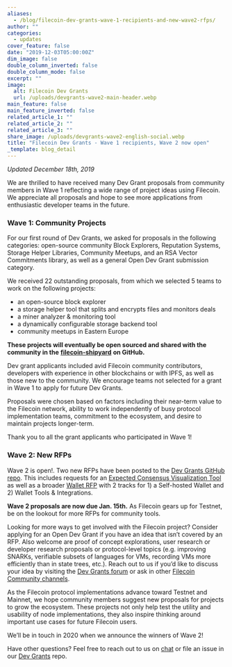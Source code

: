 ```yaml
---
aliases:
  - /blog/filecoin-dev-grants-wave-1-recipients-and-new-wave2-rfps/
author: ""
categories:
  - updates
cover_feature: false
date: "2019-12-03T05:00:00Z"
dim_image: false
double_column_inverted: false
double_column_mode: false
excerpt: ""
image:
  alt: Filecoin Dev Grants
  url: /uploads/devgrants-wave2-main-header.webp
main_feature: false
main_feature_inverted: false
related_article_1: ""
related_article_2: ""
related_article_3: ""
share_image: /uploads/devgrants-wave2-english-social.webp
title: "Filecoin Dev Grants - Wave 1 recipients, Wave 2 now open"
_template: blog_detail
---
```


_Updated December 18th, 2019_

We are thrilled to have received many Dev Grant proposals from community members in Wave 1 reflecting a wide range of project ideas using Filecoin. We appreciate all proposals and hope to see more applications from enthusiastic developer teams in the future.

### Wave 1: Community Projects

For our first round of Dev Grants, we asked for proposals in the following categories: open-source community Block Explorers, Reputation Systems, Storage Helper Libraries, Community Meetups, and an RSA Vector Commitments library, as well as a general Open Dev Grant submission category.

We received 22 outstanding proposals, from which we selected 5 teams to work on the following projects:

- an open-source block explorer
- a storage helper tool that splits and encrypts files and monitors deals
- a miner analyzer & monitoring tool
- a dynamically configurable storage backend tool
- community meetups in Eastern Europe

**These projects will eventually be open sourced and shared with the community in the** [**filecoin-shipyard**](https://github.com/filecoin-shipyard) **on GitHub.**

Dev grant applicants included avid Filecoin community contributors, developers with experience in other blockchains or with IPFS, as well as those new to the community. We encourage teams not selected for a grant in Wave 1 to apply for future Dev Grants.

Proposals were chosen based on factors including their near-term value to the Filecoin network, ability to work independently of busy protocol implementation teams, commitment to the ecosystem, and desire to maintain projects longer-term.

Thank you to all the grant applicants who participated in Wave 1!

### Wave 2: New RFPs

Wave 2 is open!. Two new RFPs have been posted to the [Dev Grants GitHub repo](https://github.com/filecoin-project/devgrants/tree/master?tab=readme-ov-file#requests-for-proposals-rfps). This includes requests for an [Expected Consensus Visualization Tool](https://github.com/filecoin-project/devgrants/tree/master?tab=readme-ov-file#requests-for-proposals-rfps) as well as a broader [Wallet RFP](https://github.com/filecoin-project/devgrants/tree/master?tab=readme-ov-file#requests-for-proposals-rfps) with 2 tracks for 1) a Self-hosted Wallet and 2) Wallet Tools & Integrations.

**Wave 2 proposals are now due Jan. 15th.** As Filecoin gears up for Testnet, be on the lookout for more RFPs for community tools.

Looking for more ways to get involved with the Filecoin project? Consider applying for an Open Dev Grant if you have an idea that isn’t covered by an RFP. Also welcome are proof of concept explorations, user research or developer research proposals or protocol-level topics (e.g. improving SNARKs, verifiable subsets of languages for VMs, recording VMs more efficiently than in state trees, etc.). Reach out to us if you’d like to discuss your idea by visiting the [Dev Grants forum](https://grants.filecoin.io/) or ask in other [Filecoin Community channels](https://filecoin.io/#community).

As the Filecoin protocol implementations advance toward Testnet and Mainnet, we hope community members suggest new proposals for projects to grow the ecosystem. These projects not only help test the utility and usability of node implementations, they also inspire thinking around important use cases for future Filecoin users.

We’ll be in touch in 2020 when we announce the winners of Wave 2!

Have other questions? Feel free to reach out to us on [chat](https://github.com/filecoin-project/community#chat) or file an issue in our [Dev Grants](https://github.com/filecoin-project/devgrants) repo.
